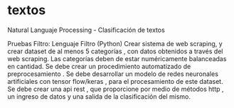 # textos
Natural Languaje Processing - Clasificación de textos

Pruebas Filtro:
Lenguaje Filtro (Python)
Crear sistema de web scraping, y crear dataset de al menos 5 categorías , con datos obtenidos a través del web scraping.
Las categorías deben de estar numéricamente balanceadas en cantidad.
Se debe crear un procedimiento automatizado de preprocesamiento .
Se debe desarrollar un modelo de redes neuronales artificiales con tensor flow/keras , para el procesamiento de este dataset.
Se debe crear una api rest , que proporcione por medio de métodos http , un ingreso de datos y una salida de la clasificación del mismo.

